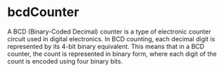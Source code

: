 # bcdCounter
A BCD (Binary-Coded Decimal) counter is a type of electronic counter circuit used in digital electronics. In BCD counting, each decimal digit is represented by its 4-bit binary equivalent. This means that in a BCD counter, the count is represented in binary form, where each digit of the count is encoded using four binary bits.
